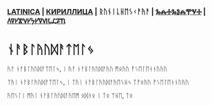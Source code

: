 ### [LATINICA](../Latn/Nablyudatelj.md) | [КИРИЛЛИЦА](../Cyrl/Nablyudatelj.md) | ᚱᚢᚾᛁᚳᚺᛖᛊᚲᚨᚤᚨ | [ⰃⰎⰀⰃⰑⰎⰉⰜⰀ](../Glag/Nablyudatelj.md) | [𐍓𐍠𐍔𐍮𐍝𐍔𐍟𐍔𐍠𐍜𐍡𐍚𐍐𐍴](../Perm/Nablyudatelj.md)

#  ᚾᚨᛒᛚᚤᚢᛞᚨᛏᛖᛚᛃ

ᚤᚨ ᚾᚨᛒᛚᚤᚢᛞᚨᛏᛖᛚᛃ, ᛁ ᚤᚨ ᚾᚨᛒᛚᚤᚢᛞᚨᚤᚢ ᛗᛟᚤᚢ ᚡᛊᛖᛚᛖᚾᚾᚢᚤᚢ

ᛏᚤᛁ ᚾᚨᛒᛚᚤᚢᛞᚨᛏᛖᛚᛃ, ᛁ ᛏᚤᛁ ᚾᚨᛒᛚᚤᚢᛞᚨᚤᛖᛊᚺᛃ ᛏᚡᛟᚤᚢ ᚡᛊᛖᛚᛖᚾᚾᚢᚤᚢ

ᚤᛖᛊᛚᛁ ᛗᚤᛁ ᚾᚨᛒᛚᚤᚢᛞᚨᚤᛖᛗ ᛟᛞᚾᛟ ᛁ ᛏᛟ ᛉᚺᛖ, ᛏᛟ 
